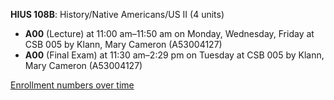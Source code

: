 **HIUS 108B**: History/Native Americans/US II (4 units)

- **A00** (Lecture) at 11:00 am–11:50 am on Monday, Wednesday, Friday at CSB 005 by Klann, Mary Cameron (A53004127)
- **A00** (Final Exam) at 11:30 am–2:29 pm on Tuesday at CSB 005 by Klann, Mary Cameron (A53004127)

[Enrollment numbers over time](./HIUS108B.tsv)
